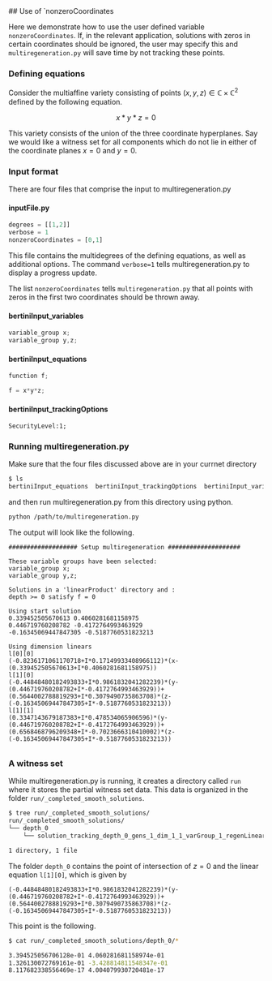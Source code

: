 <link rel="stylesheet" href="modest.css">
<style>
pre, code, pre code {
  max-height: 400px;
}
</style>
## Use of `nonzeroCoordinates

Here we demonstrate how to use the user defined variable 
`nonzeroCoordinates`. If, in the relevant application, solutions with 
zeros in certain coordinates should be ignored, the user may specify 
this and `multiregeneration.py` will save time by not tracking these 
points.

### Defining equations

Consider the multiaffine variety consisting of points $(x,y,z) \in 
\mathbb{C} \times \mathbb{C}^2$ defined by the following equation.

$$
x*y*z = 0
$$

This variety consists of the union of the three coordinate hyperplanes. 
Say we would like a witness set for all components which do not lie in 
either of the coordinate planes $x = 0$ and $y = 0$.


### Input format

There are four files that comprise the input to multiregeneration.py

#### inputFile.py
```python
degrees = [[1,2]]
verbose = 1
nonzeroCoordinates = [0,1]
```
This file contains the multidegrees of the defining equations, as well 
as additional options. The command `verbose=1` tells 
multiregeneration.py to display a progress update.

The list `nonzeroCoordinates` tells `multiregeneration.py` that all 
points with zeros in the first two coordinates should be thrown away.

#### bertiniInput_variables
```c
variable_group x;
variable_group y,z;
```
#### bertiniInput_equations
```c
function f;

f = x*y*z;
```
#### bertiniInput_trackingOptions
```
SecurityLevel:1;
```

### Running multiregeneration.py

Make sure that the four files discussed above are in your currnet 
directory
```bash
$ ls
bertiniInput_equations  bertiniInput_trackingOptions  bertiniInput_variables  inputFile.py
```
and then run multiregeneration.py from this directory using python.
```bash
python /path/to/multiregeneration.py
```
The output will look like the following.
```
################### Setup multiregeneration ####################

These variable groups have been selected:
variable_group x;
variable_group y,z;

Solutions in a 'linearProduct' directory and :
depth >= 0 satisfy f = 0

Using start solution
0.339452505670613 0.4060281681158975
0.446719760208782 -0.4172764993463929
-0.16345069447847305 -0.5187760531823213

Using dimension linears
l[0][0]
(-0.8236171061170718+I*0.17149933408966112)*(x-(0.339452505670613+I*0.4060281681158975))
l[1][0]
(-0.44848480182493833+I*0.9861832041282239)*(y-(0.446719760208782+I*-0.4172764993463929))+(0.5644002788819293+I*0.3079490735863708)*(z-(-0.16345069447847305+I*-0.5187760531823213))
l[1][1]
(0.3347143679187383+I*0.478534065906596)*(y-(0.446719760208782+I*-0.4172764993463929))+(0.6568468796209348+I*-0.7023666310410002)*(z-(-0.16345069447847305+I*-0.5187760531823213))

Using degree linears
(0.006410396981212818 + I*-0.19904537523153643)*x+(-0.478777600434954 + I*-0.11302473112870004)
(-0.4404874877027145 + I*-0.8283982822292288)*y+(0.7956561053076561 + I*0.8980788888786022)*z+(-0.05818781668796591 + I*0.7407909947711075)
(-0.9602436021382776 + I*-0.06924400140021336)*y+(0.7105283558533997 + I*-0.9488020138454414)*z+(-0.13787259160711773 + I*-0.8099609110885946)
exploring tree in order depthFirst

################### Starting multiregeneration ####################

PROGRESS
Depth 0: 1

----------------------------------------------------------------
| # smooth isolated solutions  | # of general linear equations |
| found                        | added with variables in group |
----------------------------------------------------------------
                               | 0  1
----------------------------------------------------------------
  1                              1  1  
Done.
```

### A witness set
While multiregeneration.py is running, it creates a directory called 
`run` where it stores the partial witness set data. This data is 
organized in the folder `run/_completed_smooth_solutions`.
```bash
$ tree run/_completed_smooth_solutions/
run/_completed_smooth_solutions/
└── depth_0
    └── solution_tracking_depth_0_gens_1_dim_1_1_varGroup_1_regenLinear_1_pointId_420399841269_434492049963

1 directory, 1 file
```

The folder `depth_0` contains the point of intersection of 
$z = 0$ and the 
linear equation `l[1][0]`, which is given by
```
(-0.44848480182493833+I*0.9861832041282239)*(y-(0.446719760208782+I*-0.4172764993463929))+(0.5644002788819293+I*0.3079490735863708)*(z-(-0.16345069447847305+I*-0.5187760531823213))
```
This point is the following.
```bash 
$ cat run/_completed_smooth_solutions/depth_0/*

3.394525056706128e-01 4.060281681158974e-01
1.326130072769161e-01 -3.428814811548347e-01
8.117682338556469e-17 4.004079930720481e-17
```
